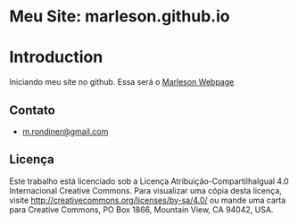 # Meu Site: marleson.github.io

Introduction
============

Iniciando meu site no github. Essa será o [Marleson Webpage][]

[Marleson Webpage]: https://marleson.github.io

## Contato
* m.rondiner@gmail.com  

## Licença

Este trabalho está licenciado sob a Licença Atribuição-CompartilhaIgual 4.0 Internacional Creative Commons. Para visualizar uma cópia desta licença, visite http://creativecommons.org/licenses/by-sa/4.0/ ou mande uma carta para Creative Commons, PO Box 1866, Mountain View, CA 94042, USA.
